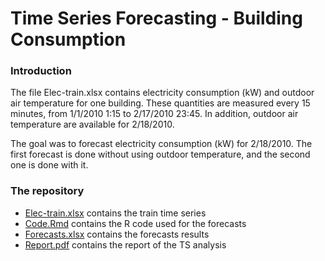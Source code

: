 # Time Series Forecasting - Building Consumption

### Introduction

The file Elec-train.xlsx contains electricity consumption (kW) and outdoor air temperature for one building.
These quantities are measured every 15 minutes, from 1/1/2010 1:15 to 2/17/2010 23:45.
In addition, outdoor air temperature are available for 2/18/2010.

The goal was to forecast electricity consumption (kW) for 2/18/2010.
The first forecast is done without using outdoor temperature, and the second one is done with it.

### The repository

- [Elec-train.xlsx](https://github.com/timdgn/Time-Series-Forecasting-Building-Consumption/blob/main/Elec-train.xlsx) contains the train time series
- [Code.Rmd](https://github.com/timdgn/Time-Series-Forecasting-Building-Consumption/blob/main/Code.Rmd) contains the R code used for the forecasts
- [Forecasts.xlsx](https://github.com/timdgn/Time-Series-Forecasting-Building-Consumption/blob/main/Forecasts.xlsx) contains the forecasts results
- [Report.pdf](https://github.com/timdgn/Time-Series-Forecasting-Building-Consumption/blob/main/Report.pdf) contains the report of the TS analysis
